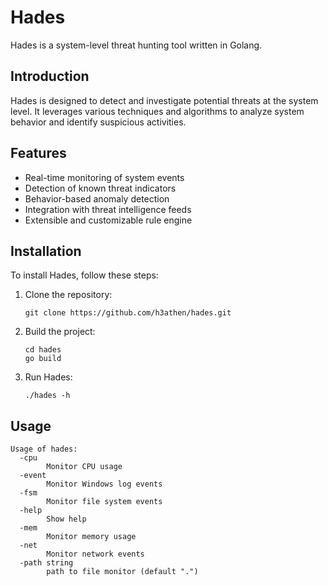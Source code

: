 # Hades

Hades is a system-level threat hunting tool written in Golang.

## Introduction

Hades is designed to detect and investigate potential threats at the system level. It leverages various techniques and algorithms to analyze system behavior and identify suspicious activities.

## Features

- Real-time monitoring of system events
- Detection of known threat indicators
- Behavior-based anomaly detection
- Integration with threat intelligence feeds
- Extensible and customizable rule engine

## Installation

To install Hades, follow these steps:

1. Clone the repository:

   ```shell
   git clone https://github.com/h3athen/hades.git
   ```

2. Build the project:

   ```shell
   cd hades
   go build
   ```

3. Run Hades:

   ```shell
   ./hades -h
   ```

## Usage

```
Usage of hades:
  -cpu
        Monitor CPU usage
  -event
        Monitor Windows log events
  -fsm
        Monitor file system events
  -help
        Show help
  -mem
        Monitor memory usage
  -net
        Monitor network events
  -path string
        path to file monitor (default ".")
```